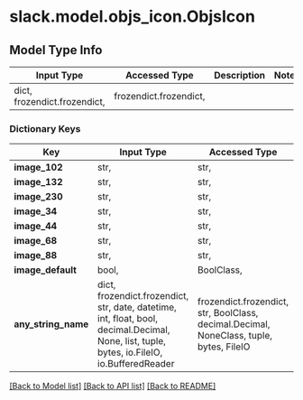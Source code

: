 # slack.model.objs_icon.ObjsIcon

## Model Type Info
Input Type | Accessed Type | Description | Notes
------------ | ------------- | ------------- | -------------
dict, frozendict.frozendict,  | frozendict.frozendict,  |  | 

### Dictionary Keys
Key | Input Type | Accessed Type | Description | Notes
------------ | ------------- | ------------- | ------------- | -------------
**image_102** | str,  | str,  |  | [optional] 
**image_132** | str,  | str,  |  | [optional] 
**image_230** | str,  | str,  |  | [optional] 
**image_34** | str,  | str,  |  | [optional] 
**image_44** | str,  | str,  |  | [optional] 
**image_68** | str,  | str,  |  | [optional] 
**image_88** | str,  | str,  |  | [optional] 
**image_default** | bool,  | BoolClass,  |  | [optional] 
**any_string_name** | dict, frozendict.frozendict, str, date, datetime, int, float, bool, decimal.Decimal, None, list, tuple, bytes, io.FileIO, io.BufferedReader | frozendict.frozendict, str, BoolClass, decimal.Decimal, NoneClass, tuple, bytes, FileIO | any string name can be used but the value must be the correct type | [optional]

[[Back to Model list]](../../README.md#documentation-for-models) [[Back to API list]](../../README.md#documentation-for-api-endpoints) [[Back to README]](../../README.md)

